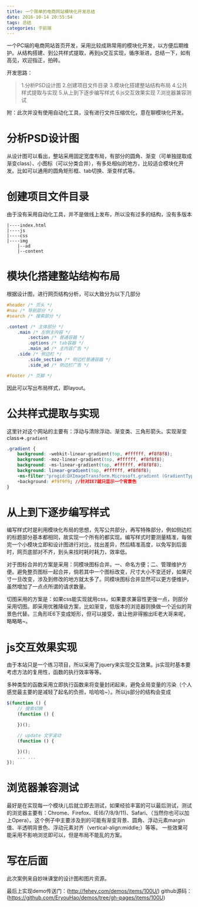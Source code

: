```yaml
---
title: 一个简单的电商网站模块化开发总结
date: 2016-10-14 20:55:54
tags: 总结
categories: 于前端
---
```


一个PC端的电商网站首页开发，采用比较成熟常用的模块化开发，以方便后期维护。从结构搭建、到公共样式提取，再到js交互实现，循序渐进，总结一下，如有高见，欢迎指正，拍砖。
<!-- more -->

开发思路：
>  1.分析PSD设计图
    2.创建项目文件目录
    3.模块化搭建整站结构布局
    4.公共样式提取与实现
    5.从上到下逐步编写样式
    6.js交互效果实现
    7.浏览器兼容测试

附：此次并没有使用自动化工具，没有进行文件压缩优化，意在聊模块化开发。

# 分析PSD设计图

从设计图可以看出，整站采用固定宽度布局，有部分的圆角、渐变（可单独提取成渐变class）、小图标（可以分类合并），有多处相似的地方，比较适合模块化开发。比如可以通用的圆角矩形框、tab切换、渐变样式等。

# 创建项目文件目录

由于没有采用自动化工具，并不是做线上发布，所以没有过多的结构，没有多版本
``` 
|----index.html
|----js
|----css
|----img
    |--ad
    |--content
```
# 模块化搭建整站结构布局

根据设计图，进行网页结构分析，可以大致分为以下几部分
``` css
#header /* 页头 */
#nav /* 导航部分 */
#search /* 搜索部分 */

.content /* 主体部分 */
    .main /* 左侧主内容 */
        .section /* 普通容器 */
        .options /* tab容器 */
        .main_ad /* 主内容广告 */
    .side /* 侧边栏 */
        .side_section /* 侧边栏普通容器 */
        .side_ad /* 侧边栏广告 */

#footer /* 页脚 */
```
因此可以写出布局样式，即layout。

# 公共样式提取与实现

这里针对这个网站的主要有：浮动与清除浮动、渐变类、三角形箭头。实现渐变class=>`.gradient`
``` css
.gradient {
    background: -webkit-linear-gradient(top, #ffffff, #f8f8f8);
    background: -moz-linear-gradient(top, #ffffff, #f8f8f8);
    background: -ms-linear-gradient(top, #ffffff, #f8f8f8);
    background: linear-gradient(top, #ffffff, #f8f8f8);
    -ms-filter:"progid:DXImageTransform.Microsoft.gradient (GradientType=0, startColorstr=#FFFFFF, endColorstr=#f8f8f8)"; // 针对IE低版本
    +background: #f9f9f9; //针对IE7就只显示一个背景色
}
```

# 从上到下逐步编写样式

编写样式时是利用模块化布局的思想，先写公共部分，再写特殊部分，例如侧边栏的标题部分基本都相同，故实现一个所有的都实现。编写样式时要测量精准，每做完一个小模块立即和设计图进行对比，找出差异，然后精准高度，以免写到后面时，网页底部对不齐，到头来找时耗时耗力，效率低。

对于图标合并的方案是采用：同模块图标合并。一、命名方便；二、管理维护方便。避免整页图标一起合并，倘若其中一个图标改变，尺寸大小不变还好，如果尺寸一旦改变，涉及到修改的地方就太多了。同模块图标合并显然可以更方便维护，虽然增加了一点点所谓的请求数量。

切图采用的方案是：如果css能实现就用css，如果要求兼容性更强一点，则部分采用切图。即采用优雅降级方案，比如渐变，低版本的浏览器则换做一个近似的背景色代替。三角形IE6下变成矩形，但可以接受，谁让他非得搬出IE老大哥来呢，略略略~。

# js交互效果实现

由于本站只是一个练习项目，所以采用了jquery来实现交互效果。js实现时基本要考虑方法的复用性，函数的执行效率等等。

多种类型的函数采用立即执行函数来将变量封闭起来，避免全局变量的污染（个人感觉最主要的是减轻了起名的负担，哈哈哈~）。所以js部分的结构会变成
``` javascript
$(function () {
    // 搜索切换
    (function () {

    })();

    // update 文字滚动
    (function () {

    })();
    ... ...
});
```

# 浏览器兼容测试

最好是在实现每一个模块儿后就立即去测试，如果经验丰富的可以最后测试，测试的浏览器主要有：Chrome、Firefox、IE(6/7/8/9/11)、Safari、（当然你也可以加上Opera）。这个例子中主要涉及到的可能有渐变背景、圆角、浮动元素margin值、半透明背景色、浮动元素对齐（vertical-align:middle;）等等。
一些效果可能采用不影响浏览即可以，但是布局不能乱的方案。

# 写在后面

此次案例来自妙味课堂的设计图和图片资源。

最后上实现demo传送门：(http://fehey.com/demos/items/100U/)
github源码：(https://github.com/EryouHao/demos/tree/gh-pages/items/100U)

